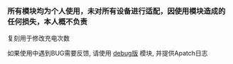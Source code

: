 ### 所有模块均为个人使用，未对所有设备进行适配，因使用模块造成的任何损失，本人概不负责

复刻用于修改充电次数

如果使用中遇到BUG需要反馈, 请使用 [debug版](https://github.com/lzghzr/APatch_kpm/releases/tag/1.0.0) 模块, 并提供Apatch日志
